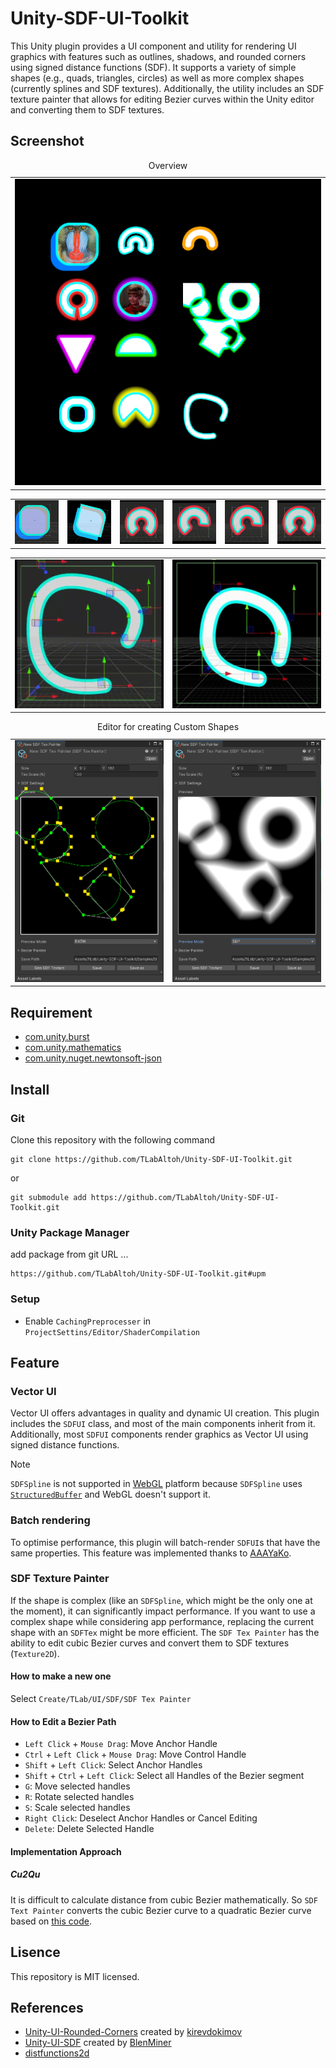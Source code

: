 # Unity-SDF-UI-Toolkit
This Unity plugin provides a UI component and utility for rendering UI graphics with features such as outlines, shadows, and rounded corners using signed distance functions (SDF). It supports a variety of simple shapes (e.g., quads, triangles, circles) as well as more complex shapes (currently splines and SDF textures). Additionally, the utility includes an SDF texture painter that allows for editing Bezier curves within the Unity editor and converting them to SDF textures.

## Screenshot
<table>
    <caption>Overview</caption>
    <tr>
        <td><img src="Media/overview.png" width="512"></img>  </td>
    </tr>
</table>
<table>
    <tr>
        <td><img src="Media/demo.0.gif" width="256"><img></td>
        <td><img src="Media/demo.1.gif" width="256"><img></td>
        <td><img src="Media/demo.2.gif" width="256"><img></td>
        <td><img src="Media/demo.3.gif" width="256"><img></td>
        <td><img src="Media/demo.4.gif" width="256"><img></td>
        <td><img src="Media/demo.5.gif" width="256"><img></td>
    </tr>
</table>
<table>
    <tr>
        <td><img src="Media/demo.6.gif" width="256"><img></td>
        <td><img src="Media/demo.7.gif" width="256"><img></td>
    </tr>
</table>
<table>
    <caption>Editor for creating Custom Shapes</caption>
    <tr>
        <td><img src="Media/sdf-tex-painter-path-view.png" width="512"><img></td>
        <td><img src="Media/sdf-tex-painter-sdf-view.png" width="512"><img></td>
    </tr>
</table>

## Requirement
- [com.unity.burst](https://docs.unity3d.com/2021.1/Documentation/Manual/com.unity.burst.html)
- [com.unity.mathematics](https://docs.unity3d.com/2021.3/Documentation/Manual/com.unity.mathematics.html)
- [com.unity.nuget.newtonsoft-json](https://docs.unity3d.com/Packages/com.unity.nuget.newtonsoft-json@3.0/manual/index.html)

## Install
### Git
Clone this repository with the following command
```
git clone https://github.com/TLabAltoh/Unity-SDF-UI-Toolkit.git
```

or

```
git submodule add https://github.com/TLabAltoh/Unity-SDF-UI-Toolkit.git
```
### Unity Package Manager
add package from git URL ...
```
https://github.com/TLabAltoh/Unity-SDF-UI-Toolkit.git#upm
```

### Setup
- Enable ```CachingPreprocesser``` in ```ProjectSettins/Editor/ShaderCompilation```

## Feature
### Vector UI
Vector UI offers advantages in quality and dynamic UI creation. This plugin includes the ```SDFUI``` class, and most of the main components inherit from it. Additionally, most ```SDFUI``` components render graphics as Vector UI using signed distance functions.

> [!NOTE]  
> ```SDFSpline``` is not supported in [WebGL](https://docs.unity3d.com/Manual/webgl.html) platform because ```SDFSpline``` uses [```StructuredBuffer```](https://docs.unity3d.com/ScriptReference/GraphicsBuffer.Target.Structured.html) and WebGL doesn't support it.

### Batch rendering
To optimise performance, this plugin will batch-render ```SDFUI```s that have the same properties. This feature was implemented thanks to [AAAYaKo](https://github.com/AAAYaKo).

### SDF Texture Painter
If the shape is complex (like an ```SDFSpline```, which might be the only one at the moment), it can significantly impact performance. If you want to use a complex shape while considering app performance, replacing the current shape with an ```SDFTex``` might be more efficient. The ```SDF Tex Painter``` has the ability to edit cubic Bezier curves and convert them to SDF textures (```Texture2D```).

#### How to make a new one
Select ```Create/TLab/UI/SDF/SDF Tex Painter```

#### How to Edit a Bezier Path
- ```Left Click``` + ```Mouse Drag```: Move Anchor Handle
- ```Ctrl``` + ```Left Click``` + ```Mouse Drag```: Move Control Handle
- ```Shift``` + ```Left Click```: Select Anchor Handles
- ```Shift``` + ```Ctrl``` + ```Left Click```: Select all Handles of the Bezier segment
- ```G```: Move selected handles
- ```R```: Rotate selected handles
- ```S```: Scale selected handles
- ```Right Click```: Deselect Anchor Handles or Cancel Editing
- ```Delete```: Delete Selected Handle

#### Implementation Approach
##### Cu2Qu
It is difficult to calculate distance from cubic Bezier mathematically.  So ```SDF Text Painter``` converts the cubic Bezier curve to a quadratic Bezier curve based on [this code](https://github.com/googlefonts/cu2qu). 

## Lisence
This repository is MIT licensed.

## References
- [Unity-UI-Rounded-Corners](https://github.com/kirevdokimov/Unity-UI-Rounded-Corners) created by [kirevdokimov](https://github.com/kirevdokimov)
- [Unity-UI-SDF](https://github.com/BlenMiner/Unity-UI-SDF) created by [BlenMiner](https://github.com/BlenMiner)
- [distfunctions2d](https://iquilezles.org/articles/distfunctions2d/)
